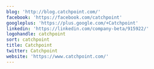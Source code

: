 ```yaml
---
blog: 'http://blog.catchpoint.com/'
facebook: 'https://facebook.com/catchpoint'
googleplus: 'https://plus.google.com/+Catchpoint'
linkedin: 'https://linkedin.com/company-beta/915922/'
logohandle: catchpoint
sort: catchpoint
title: Catchpoint
twitter: Catchpoint
website: 'https://www.catchpoint.com/'
---
```

